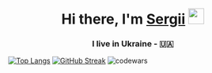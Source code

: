 <h1 align="center">Hi there, I'm <a href="https://daniilshat.ru/" target="_blank">Sergii</a> 
<img src="https://github.com/blackcater/blackcater/raw/main/images/Hi.gif" height="32"/></h1>
<h3 align="center">I live in Ukraine - 🇺🇦</h3>


[![Top Langs](https://github-readme-stats.vercel.app/api/top-langs/?username=SergiiMarch&layout=compact)](https://github.com/SergiiMarch)
[![GitHub Streak](https://streak-stats.demolab.com/?user=SergiiMarch)](https://git.io/streak-stats)
![codewars](https://www.codewars.com/users/SergiiMarch/badges/large)




<!--
**SergiiMarch/SergiiMarch** is a ✨ _special_ ✨ repository because its `README.md` (this file) appears on your GitHub profile.

Here are some ideas to get you started:

- 🔭 I’m currently working on ...
- 🌱 I’m currently learning ...
- 👯 I’m looking to collaborate on ...
- 🤔 I’m looking for help with ...
- 💬 Ask me about ...
- 📫 How to reach me: ...
- 😄 Pronouns: ...
- ⚡ Fun fact: ...
-->

